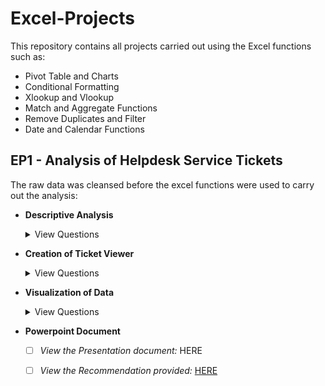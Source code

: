 # Excel-Projects

This repository contains all projects carried out using the Excel functions such as:
   
  - Pivot Table and Charts
  - Conditional Formatting
  - Xlookup and Vlookup
  - Match and Aggregate Functions
  - Remove Duplicates and Filter
  - Date and Calendar Functions
  
  ## EP1 - Analysis of Helpdesk Service Tickets
  
  The raw data was cleansed before the excel functions were used to carry out the analysis:
   
 - **Descriptive Analysis**
 
    <details><summary>View Questions</summary>
    <p>
 
    1. Total Tickets per Team
    2. Total Tickets per Priority
      3. Total Tickets per Type
      4. Total Open Tickets
      5. Total Resolved Tickets
      6. Total Closed Tickets
      7. Total Open/Answered Tickets
      8. Total Tickets from “Email”
      9. Total Tickets from “Web”
      10. Total Tickets from “Phone”  

    </p>
    </details>

  - **Creation of Ticket Viewer**
 
    <details><summary>View Questions</summary>
    <p>
 
      A Ticket Viewer was created in a way wherein a user can enter any ticket number, and the following fields will be populated:
 
      1. Subject
      2. From
      3. Date Created
      4. Priority
      5. Type
      6. Status
      7. SLA Duedate
      8. Breached SLA? 

    </p>
    </details>

  - **Visualization of Data**
 
    <details><summary>View Questions</summary>
    <p>
 
      Based on the cleansed file, I used Pivot Table and Graph to carry out the following:
 
      1. Add a new worksheet for Pivot Table and present the following:
         - Total Tickets per Team
         - Total Tickets per Priority
      2. Add a new worksheet for Pivot Chart and present the following:
         - Total Tickets per Status
      3. In the sheet with Pivot Chart, add slicers for the following:
         - Priority
         - Source
         - Type
         - Department
         - Breached SLA

    </p>
    </details>


  - **Powerpoint Document**
     
     - [ ] *View the Presentation document:* HERE
     - [ ] *View the Recommendation provided:* [HERE](https://github.com/ifeoluwa-23/Excel-Projects/blob/main/EP1%20Files/EP1_Recommendations.jpg)
     
